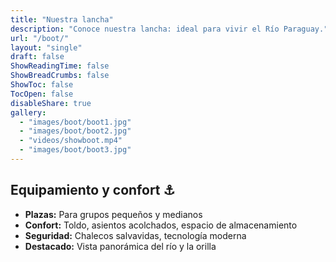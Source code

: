```yaml
---
title: "Nuestra lancha"
description: "Conoce nuestra lancha: ideal para vivir el Río Paraguay."
url: "/boot/"
layout: "single"
draft: false
ShowReadingTime: false
ShowBreadCrumbs: false
ShowToc: false
TocOpen: false
disableShare: true
gallery:
  - "images/boot/boot1.jpg"
  - "images/boot/boot2.jpg"
  - "videos/showboot.mp4"
  - "images/boot/boot3.jpg"
---
```


<!-- KEINE zweite Galerie hier! -->
<div class="content-card">
  <h2>Equipamiento y confort ⚓</h2>
  <ul>
    <li><strong>Plazas:</strong> Para grupos pequeños y medianos</li>
    <li><strong>Confort:</strong> Toldo, asientos acolchados, espacio de almacenamiento</li>
    <li><strong>Seguridad:</strong> Chalecos salvavidas, tecnología moderna</li>
    <li><strong>Destacado:</strong> Vista panorámica del río y la orilla</li>
  </ul>
</div>
